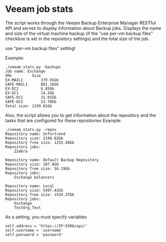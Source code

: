 # Veeam job stats

The script works through the Veeam Backup Enterprise Manager RESTful API and serves to display information about Backup jobs. Displays the name and size of the virtual machine backup (if the "use per-vm backup files" checkbox is set in the repository settings) and the total size of the job.

use "per-vm backup files" setting!

Example:
```
./veeam_stats.py -backups
Job name: Exchange
VMs			Size
EX-MAIL1		379.91Gb
SAFE-MAIL1		881.16Gb
EX-DC2			8.85Gb
EX-DC1			14.3Gb
SAFE-DC1		31.01Gb
SAFE-DC2		23.78Gb
Total size: 1339.01Gb
```
Also, the script allows you to get information about the repository and the tasks that are configured for these repositories
Example:
```
./veeam_stats.py -repos
Repository name: Infortrend
Repository size: 2198.82Gb
Repository free size: 1255.58Gb
Repository jobs:
	Zimbra

Repository name: Default Backup Repository
Repository size: 107.0Gb
Repository free size: 56.19Gb
Repository jobs:
	Exchange balancers

Repository name: Local
Repository size: 5497.42Gb
Repository free size: 1534.37Gb
Repository jobs:
	Exchange
	TestOrg_Test
```

As a setting, you must specify variables
```
self.address = 'https://IP:9398/api/'
self.username = 'username'
self.password = 'password'
```

